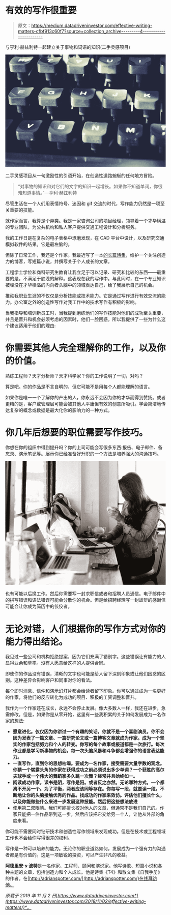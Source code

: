 # 有效的写作很重要

> 原文：<https://medium.datadriveninvestor.com/effective-writing-matters-cfbf913c60f7?source=collection_archive---------4----------------------->

与亨利·赫兹利特一起建立关于事物和词语的知识(二手灵感项目)

![](img/cd19da930a513463fffe152c17db6362.png)

二手灵感项目从一句激励性的引语开始，在创造性道路蜿蜒的任何地方冒险。

> “对事物的知识和对它们的文字的知识一起增长。如果你不知道单词，你很难知道事情。”—亨利·赫兹利特

尽管生活在一个人们用表情符号、迷因和 gif 交流的时代，写作能力仍然是一项至关重要的技能。

就作家而言，我算是个异类。我是一家咨询公司的项目经理，领导着一个才华横溢的专业团队，为公共机构和私人客户提供交通工程设计和分析服务。

我的工作日是在复杂的电子表格中琢磨发现，在 CAD 平台中设计，以及研究交通模拟软件的结果。它是最左脑的。

但除了日常工作，我还是个作家。我最近写了一本[的长篇诗集](https://www.amazon.com/Everything-Wrong-Feels-Adrian-Potter/dp/109519061X/ref=sr_1_4?qid=1560264651&refinements=p_27%3AAdrian+S.+Potter&s=books&sr=1-4&text=Adrian+S.+Potter&fbclid=IwAR1sK42MI2drdSI1VWJB-9pSq-lbUkoYBCWvSIKlmotVTllQ2hJ46DzqCn0)，维护一个关注创造力的博客，写短篇小说，并撰写关于个人成长的文章。

工程学士学位和商科研究生教育让我立足于可以记录、研究和比较的东西——最重要的是，不满足于肤浅的解释。这表现在我的写作中。与此同时，在一个专业知识被埋没在才华横溢的内向者头脑中的领域表达自己，给了我展示自己的机会。

推动我职业生涯的不仅仅是分析技能或技术能力。它是通过写作进行有效交流的能力。办公室之外的创造性写作对我工作中的技术写作有积极的影响。

当我指导和培训新员工时，当我提到磨练他们的写作技能对他们的成功至关重要，并且是晋升和机会必须考虑的因素时，他们一脸困惑。所以我提供了一些为什么这个建议适用于他们的理由:

# 你需要其他人完全理解你的工作，以及你的价值。

熟练工程师？天才分析师？天才科学家？你的工作说明了一切，对吗？

算是吧。你的作品是不言自明的，但它可能不是用每个人都能理解的语言。

如果你是唯一一个了解你的产出的人，你永远不会因为你的才华而得到赞扬。或者更糟的是，客户或管理层可能会被其他人平庸但有效的创意所吸引。学会简洁地传达复杂的概念或数据是最大化你的影响力的一种方式。

# 你几年后想要的职位需要写作技巧。

你想在你的组织中得到提升吗？你的上司可能会写很多东西:报告、电子邮件、备忘录、演示笔记等。展示你已经准备好升职的一个方法是培养强大的沟通技巧。

![](img/e7f32c6949cda42420a58476988e627a.png)

也有可能以后换工作。然后你需要写一封求职信或者和招聘人员通信。电子邮件中的拼写错误和语法错误可能会分散你的机会。但是给招聘经理写一封雄辩的感谢信可能会让你成为简历中的佼佼者。

# 无论对错，人们根据你的写作方式对你的能力得出结论。

我见过一些公司和机构拒绝提案，因为它们充满了错别字。这些错误让有能力的人显得业余和草率。没有人愿意给这样的人提供合同。

即使你的作品没有错误，清晰的文字也可能是给人留下深刻印象或让他们困惑的区别。这种差异会影响客户和同事对你的看法。

每个即时消息、信件和演示幻灯片都会给读者留下印象。你可以通过成为一名更好的作家，将他们的反应转化为成功的项目、积极的工资调整和晋升。

我作为一个作家还在成长，永远不会停止发展。像大多数人一样，我还在进步，急需修改。但是，如果你是从零开始，这里有一些我积累的关于如何发展成为一名作家的想法:

*   **愿意进化。仅仅因为你讲过一个有趣的笑话，你就不是一个喜剧演员。你不会因为发表了一篇文章、一篇研究论文或一篇博客文章就成为作家。成为一个坚实的作家包括努力和个人的转变。你写的每个故事或报道都是一次旅行。每次作业都是学习新事物的机会。每一次头脑风暴和斗争都会增强你的语言表达能力。**
*   **一直写作，直到你的思想枯竭。要成为一名作家，接受需要大量字数的观念。你猜一个崭露头角的作家在获得成功之前必须说出多少单词？一个获胜的高尔夫球手或一个伟大的舞蹈家多久跳一次舞？经常并且始终如一。**
*   **阅读成功作家。读书是阴，写作是阳。或者反之亦然。无论哪种方式，一个都离不开另一个。为了平衡，两者应该同等存在。你每写一段，就要读一段。不断地让你的头脑接触优秀的作品。找成功的作家来效仿。评估他们擅长什么，以及你能做些什么来进一步发展这种技能。然后把这些想法放进**
*   使用第二双眼睛。我们可能擅长校对他人的文章，但通常不是我们自己的。作家只能把一件作品带到这一步，然后应该把它交给另一个人，让他从外部的角度来看。

你可能不需要同时钻研技术和创造性写作领域来发现成功。但是在技术或工程领域工作也不会给你写得很差的权利。

写作是一种可以培养的能力。无论你的职业道路如何，发展成为一个强有力的沟通者都是有价值的。这是一项敏锐的投资，可以产生非凡的收益。

**阿德里安·s·波特**是一名作家、工程师、顾问和演说家。他写诗歌、短篇小说和各种主题的文章，包括创造力和个人成长。他是诗集《T4》和散文集《自我手册》的作者。在[http://adrianspotter.com/](http://adrianspotter.com/)在线拜访他。

*原载于 2019 年 11 月 2 日*[*https://www.datadriveninvestor.com*](https://www.datadriveninvestor.com/2019/11/02/effective-writing-matters/)*。*